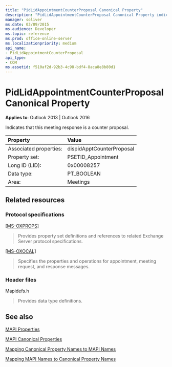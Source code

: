 ```yaml
---
title: "PidLidAppointmentCounterProposal Canonical Property"
description: "PidLidAppointmentCounterProposal Canonical Property indicates that this meeting response is a counter proposal."
manager: soliver
ms.date: 03/09/2015
ms.audience: Developer
ms.topic: reference
ms.prod: office-online-server
ms.localizationpriority: medium
api_name:
- PidLidAppointmentCounterProposal
api_type:
- COM
ms.assetid: f510af2d-92b3-4c98-bdf4-8aca8e8b80d1
---
```


# PidLidAppointmentCounterProposal Canonical Property

  
  
**Applies to**: Outlook 2013 | Outlook 2016 
  
Indicates that this meeting response is a counter proposal.
  
|Property |Value |
|:-----|:-----|
|Associated properties:  <br/> |dispidApptCounterProposal  <br/> |
|Property set:  <br/> |PSETID_Appointment  <br/> |
|Long ID (LID):  <br/> |0x00008257  <br/> |
|Data type:  <br/> |PT_BOOLEAN  <br/> |
|Area:  <br/> |Meetings  <br/> |
   
## Related resources

### Protocol specifications

[[MS-OXPROPS]](https://msdn.microsoft.com/library/f6ab1613-aefe-447d-a49c-18217230b148%28Office.15%29.aspx)
  
> Provides property set definitions and references to related Exchange Server protocol specifications.
    
[[MS-OXOCAL]](https://msdn.microsoft.com/library/09861fde-c8e4-4028-9346-e7c214cfdba1%28Office.15%29.aspx)
  
> Specifies the properties and operations for appointment, meeting request, and response messages.
    
### Header files

Mapidefs.h
  
> Provides data type definitions.
    
## See also



[MAPI Properties](mapi-properties.md)
  
[MAPI Canonical Properties](mapi-canonical-properties.md)
  
[Mapping Canonical Property Names to MAPI Names](mapping-canonical-property-names-to-mapi-names.md)
  
[Mapping MAPI Names to Canonical Property Names](mapping-mapi-names-to-canonical-property-names.md)

